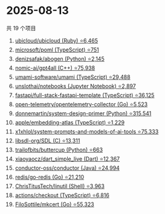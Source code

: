 # 2025-08-13

共 19 个项目

<!-- BEGIN GITHUB -->
<!-- 最后更新时间 2025-08-13 12:20:35 +0800 -->
1. [ubicloud/ubicloud (Ruby) ⭐6,465](https://github.com/ubicloud/ubicloud)
1. [microsoft/poml (TypeScript) ⭐751](https://github.com/microsoft/poml)
1. [denizsafak/abogen (Python) ⭐2,145](https://github.com/denizsafak/abogen)
1. [nomic-ai/gpt4all (C++) ⭐75,938](https://github.com/nomic-ai/gpt4all)
1. [umami-software/umami (TypeScript) ⭐29,488](https://github.com/umami-software/umami)
1. [unslothai/notebooks (Jupyter Notebook) ⭐2,897](https://github.com/unslothai/notebooks)
1. [fastapi/full-stack-fastapi-template (TypeScript) ⭐36,125](https://github.com/fastapi/full-stack-fastapi-template)
1. [open-telemetry/opentelemetry-collector (Go) ⭐5,523](https://github.com/open-telemetry/opentelemetry-collector)
1. [donnemartin/system-design-primer (Python) ⭐315,541](https://github.com/donnemartin/system-design-primer)
1. [apple/embedding-atlas (TypeScript) ⭐1,229](https://github.com/apple/embedding-atlas)
1. [x1xhlol/system-prompts-and-models-of-ai-tools ⭐75,333](https://github.com/x1xhlol/system-prompts-and-models-of-ai-tools)
1. [libsdl-org/SDL (C) ⭐13,311](https://github.com/libsdl-org/SDL)
1. [trailofbits/buttercup (Python) ⭐663](https://github.com/trailofbits/buttercup)
1. [xiaoyaocz/dart_simple_live (Dart) ⭐12,367](https://github.com/xiaoyaocz/dart_simple_live)
1. [conductor-oss/conductor (Java) ⭐24,994](https://github.com/conductor-oss/conductor)
1. [redis/go-redis (Go) ⭐21,210](https://github.com/redis/go-redis)
1. [ChrisTitusTech/linutil (Shell) ⭐3,963](https://github.com/ChrisTitusTech/linutil)
1. [actions/checkout (TypeScript) ⭐6,816](https://github.com/actions/checkout)
1. [FiloSottile/mkcert (Go) ⭐55,323](https://github.com/FiloSottile/mkcert)
<!-- END GITHUB -->